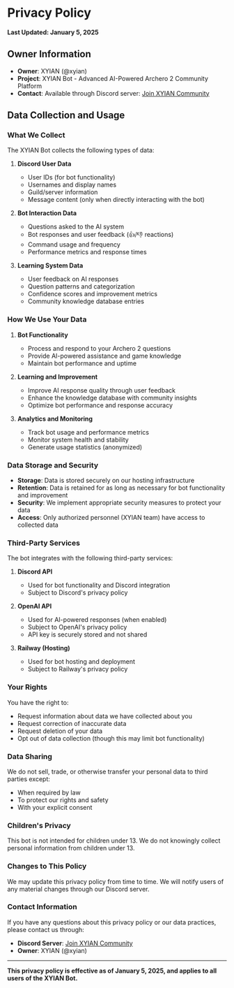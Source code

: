 # Privacy Policy

**Last Updated: January 5, 2025**

## Owner Information
- **Owner**: XYIAN (@xyian)
- **Project**: XYIAN Bot - Advanced AI-Powered Archero 2 Community Platform
- **Contact**: Available through Discord server: [Join XYIAN Community](https://discord.gg/33y46cJPnm)

## Data Collection and Usage

### What We Collect
The XYIAN Bot collects the following types of data:

1. **Discord User Data**
   - User IDs (for bot functionality)
   - Usernames and display names
   - Guild/server information
   - Message content (only when directly interacting with the bot)

2. **Bot Interaction Data**
   - Questions asked to the AI system
   - Bot responses and user feedback (👍/👎 reactions)
   - Command usage and frequency
   - Performance metrics and response times

3. **Learning System Data**
   - User feedback on AI responses
   - Question patterns and categorization
   - Confidence scores and improvement metrics
   - Community knowledge database entries

### How We Use Your Data

1. **Bot Functionality**
   - Process and respond to your Archero 2 questions
   - Provide AI-powered assistance and game knowledge
   - Maintain bot performance and uptime

2. **Learning and Improvement**
   - Improve AI response quality through user feedback
   - Enhance the knowledge database with community insights
   - Optimize bot performance and response accuracy

3. **Analytics and Monitoring**
   - Track bot usage and performance metrics
   - Monitor system health and stability
   - Generate usage statistics (anonymized)

### Data Storage and Security

- **Storage**: Data is stored securely on our hosting infrastructure
- **Retention**: Data is retained for as long as necessary for bot functionality and improvement
- **Security**: We implement appropriate security measures to protect your data
- **Access**: Only authorized personnel (XYIAN team) have access to collected data

### Third-Party Services

The bot integrates with the following third-party services:

1. **Discord API**
   - Used for bot functionality and Discord integration
   - Subject to Discord's privacy policy

2. **OpenAI API**
   - Used for AI-powered responses (when enabled)
   - Subject to OpenAI's privacy policy
   - API key is securely stored and not shared

3. **Railway (Hosting)**
   - Used for bot hosting and deployment
   - Subject to Railway's privacy policy

### Your Rights

You have the right to:
- Request information about data we have collected about you
- Request correction of inaccurate data
- Request deletion of your data
- Opt out of data collection (though this may limit bot functionality)

### Data Sharing

We do not sell, trade, or otherwise transfer your personal data to third parties except:
- When required by law
- To protect our rights and safety
- With your explicit consent

### Children's Privacy

This bot is not intended for children under 13. We do not knowingly collect personal information from children under 13.

### Changes to This Policy

We may update this privacy policy from time to time. We will notify users of any material changes through our Discord server.

### Contact Information

If you have any questions about this privacy policy or our data practices, please contact us through:
- **Discord Server**: [Join XYIAN Community](https://discord.gg/33y46cJPnm)
- **Owner**: XYIAN (@xyian)

---

**This privacy policy is effective as of January 5, 2025, and applies to all users of the XYIAN Bot.**
